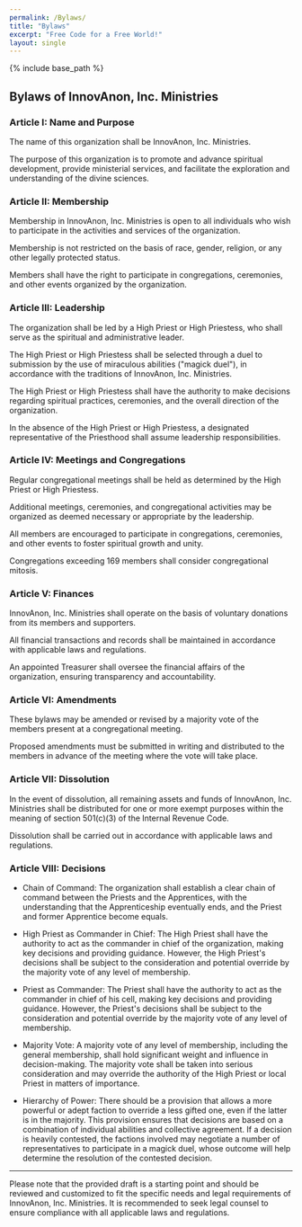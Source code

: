 ```yaml
---
permalink: /Bylaws/
title: "Bylaws"
excerpt: "Free Code for a Free World!"
layout: single
---
```


{% include base_path %}

## Bylaws of InnovAnon, Inc. Ministries

### Article I: Name and Purpose

The name of this organization shall be InnovAnon, Inc. Ministries.

The purpose of this organization is to promote and advance spiritual development, provide ministerial services, and facilitate the exploration and understanding of the divine sciences.

### Article II: Membership

Membership in InnovAnon, Inc. Ministries is open to all individuals who wish to participate in the activities and services of the organization.

Membership is not restricted on the basis of race, gender, religion, or any other legally protected status.

Members shall have the right to participate in congregations, ceremonies, and other events organized by the organization.

### Article III: Leadership

The organization shall be led by a High Priest or High Priestess, who shall serve as the spiritual and administrative leader.

The High Priest or High Priestess shall be selected through a duel to submission by the use of miraculous abilities ("magick duel"), in accordance with the traditions of InnovAnon, Inc. Ministries.

The High Priest or High Priestess shall have the authority to make decisions regarding spiritual practices, ceremonies, and the overall direction of the organization.

In the absence of the High Priest or High Priestess, a designated representative of the Priesthood shall assume leadership responsibilities.

### Article IV: Meetings and Congregations

Regular congregational meetings shall be held as determined by the High Priest or High Priestess.

Additional meetings, ceremonies, and congregational activities may be organized as deemed necessary or appropriate by the leadership.

All members are encouraged to participate in congregations, ceremonies, and other events to foster spiritual growth and unity.

Congregations exceeding 169 members shall consider congregational mitosis.

### Article V: Finances

InnovAnon, Inc. Ministries shall operate on the basis of voluntary donations from its members and supporters.

All financial transactions and records shall be maintained in accordance with applicable laws and regulations.

An appointed Treasurer shall oversee the financial affairs of the organization, ensuring transparency and accountability.

### Article VI: Amendments

These bylaws may be amended or revised by a majority vote of the members present at a congregational meeting.

Proposed amendments must be submitted in writing and distributed to the members in advance of the meeting where the vote will take place.

### Article VII: Dissolution

In the event of dissolution, all remaining assets and funds of InnovAnon, Inc. Ministries shall be distributed for one or more exempt purposes within the meaning of section 501(c)(3) of the Internal Revenue Code.

Dissolution shall be carried out in accordance with applicable laws and regulations.

### Article VIII: Decisions

- Chain of Command: The organization shall establish a clear chain of command between the Priests and the Apprentices, with the understanding that the Apprenticeship eventually ends, and the Priest and former Apprentice become equals.

- High Priest as Commander in Chief: The High Priest shall have the authority to act as the commander in chief of the organization, making key decisions and providing guidance. However, the High Priest's decisions shall be subject to the consideration and potential override by the majority vote of any level of membership.

- Priest as Commander: The Priest shall have the authority to act as the commander in chief of his cell, making key decisions and providing guidance. However, the Priest's decisions shall be subject to the consideration and potential override by the majority vote of any level of membership.

- Majority Vote: A majority vote of any level of membership, including the general membership, shall hold significant weight and influence in decision-making. The majority vote shall be taken into serious consideration and may override the authority of the High Priest or local Priest in matters of importance.

- Hierarchy of Power: There should be a provision that allows a more powerful or adept faction to override a less gifted one, even if the latter is in the majority. This provision ensures that decisions are based on a combination of individual abilities and collective agreement. If a decision is heavily contested, the factions involved may negotiate a number of representatives to participate in a magick duel, whose outcome will help determine the resolution of the contested decision.

-----

Please note that the provided draft is a starting point and should be reviewed and customized to fit the specific needs and legal requirements of InnovAnon, Inc. Ministries. It is recommended to seek legal counsel to ensure compliance with all applicable laws and regulations.
